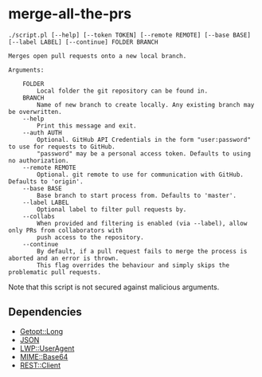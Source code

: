# merge-all-the-prs

```
./script.pl [--help] [--token TOKEN] [--remote REMOTE] [--base BASE] [--label LABEL] [--continue] FOLDER BRANCH

Merges open pull requests onto a new local branch. 

Arguments:

    FOLDER
        Local folder the git repository can be found in.
    BRANCH
        Name of new branch to create locally. Any existing branch may be overwritten.
    --help
        Print this message and exit.
    --auth AUTH
        Optional. GitHub API Credentials in the form "user:password" to use for requests to GitHub. 
        "password" may be a personal access token. Defaults to using no authorization.
    --remote REMOTE
        Optional. git remote to use for communication with GitHub. Defaults to 'origin'.
    --base BASE
        Base branch to start process from. Defaults to 'master'. 
    --label LABEL
        Optional label to filter pull requests by.
    --collabs
        When provided and filtering is enabled (via --label), allow only PRs from collaborators with
        push access to the repository. 
    --continue
        By default, if a pull request fails to merge the process is aborted and an error is thrown.
        This flag overrides the behaviour and simply skips the problematic pull requests.
```

Note that this script is not secured against malicious arguments. 

## Dependencies

- [Getopt::Long](https://metacpan.org/pod/Getopt::Long)
- [JSON](https://metacpan.org/pod/JSON)
- [LWP::UserAgent](https://metacpan.org/pod/LWP::UserAgent)
- [MIME::Base64](https://metacpan.org/pod/MIME::Base64)
- [REST::Client](https://metacpan.org/pod/REST::Client)